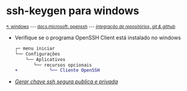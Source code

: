 # ssh-keygen para windows

<sub>[:arrow_upper_left: windows](../../readme.md) --- [docs.microsoft: openssh](https://docs.microsoft.com/en-us/windows-server/administration/openssh/openssh_keymanagement) --- [*integração de repositórios, git & github*](../../../../repo/github/integrations.md)<sub> 

- Verifique se o programa OpenSSH Client está instalado no windows

    ```diff
    ┌─ menu iniciar
    └── Configurações
        └── Aplicativos
           └── recursos opcionais
    +            └── Cliente OpenSSH
    ```

- [*Gerar chave ssh segura publica e privada*](../../../../repo/github/keygenssh.md)
